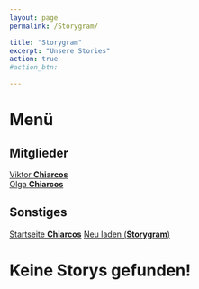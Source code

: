 ```yaml
---
layout: page
permalink: /Storygram/

title: "Storygram"
excerpt: "Unsere Stories"
action: true
#action_btn:

---
```


# Menü
## Mitglieder
[Viktor **Chiarcos**](https://viktor-chiarcos.github.io)\
[Olga **Chiarcos**](https://viktor-chiarcos.github.io)
## Sonstiges
[Startseite **Chiarcos**](/)
[Neu laden (**Storygram**)]()

# Keine Storys gefunden!
